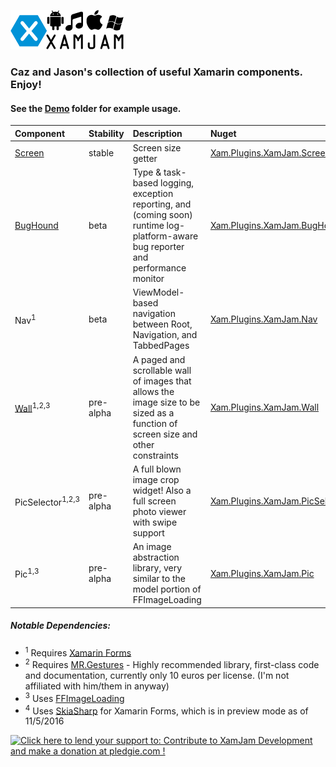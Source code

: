 ![](xamJam.png) 
### Caz and Jason's collection of useful Xamarin components. Enjoy! 
#### See the [Demo](XamJam.Demo/XamJam.Demo) folder for example usage.

| Component | Stability	| Description | Nuget |
| :--- | :--- | :--- | :--- |
| [Screen](XamJam.Screen) | stable | Screen size getter | [Xam.Plugins.XamJam.Screen](https://www.nuget.org/packages/Xam.Plugins.XamJam.Screen)
| [BugHound](XamJam.BugHound) | beta | Type & task-based logging,  exception reporting, and (coming soon) runtime log-platform-aware bug reporter and performance monitor | [Xam.Plugins.XamJam.BugHound](https://www.nuget.org/packages/Xam.Plugins.XamJam.BugHound)
| Nav<sup>1</sup> | beta | ViewModel-based navigation between Root, Navigation, and TabbedPages | [Xam.Plugins.XamJam.Nav](https://www.nuget.org/packages/Xam.Plugins.XamJam.Nav)
| [Wall](XamJam.Wall)<sup>1,2,3</sup> | pre-alpha | A paged and scrollable wall of images that allows the image size to be sized as a function of screen size and other constraints | [Xam.Plugins.XamJam.Wall](https://www.nuget.org/packages/Xam.Plugins.XamJam.Wall)
| PicSelector<sup>1,2,3</sup> | pre-alpha | A full blown image crop widget! Also a full screen photo viewer with swipe support | [Xam.Plugins.XamJam.PicSelector](https://www.nuget.org/packages/Xam.Plugins.XamJam.PicSelector/)
| Pic<sup>1,3</sup> | pre-alpha | An image abstraction library, very similar to the model portion of FFImageLoading | [Xam.Plugins.XamJam.Pic](https://www.nuget.org/packages/Xam.Plugins.XamJam.Pic/)

##### Notable Dependencies:
* <sup>1</sup> Requires [Xamarin Forms](https://www.nuget.org/packages/Xamarin.Forms/)
* <sup>2</sup> Requires [MR.Gestures](http://www.mrgestures.com) - Highly recommended library, first-class code and documentation, currently only 10 euros per license. (I'm not affiliated with him/them in anyway)
* <sup>3</sup> Uses [FFImageLoading](https://github.com/luberda-molinet/FFImageLoading) 
* <sup>4</sup> Uses [SkiaSharp](https://github.com/mono/SkiaSharp) for Xamarin Forms, which is in preview mode as of 11/5/2016

<a href='https://pledgie.com/campaigns/32849'><img alt='Click here to lend your support to: Contribute to XamJam Development and make a donation at pledgie.com !' src='https://pledgie.com/campaigns/32849.png?skin_name=chrome' border='0' ></a>
